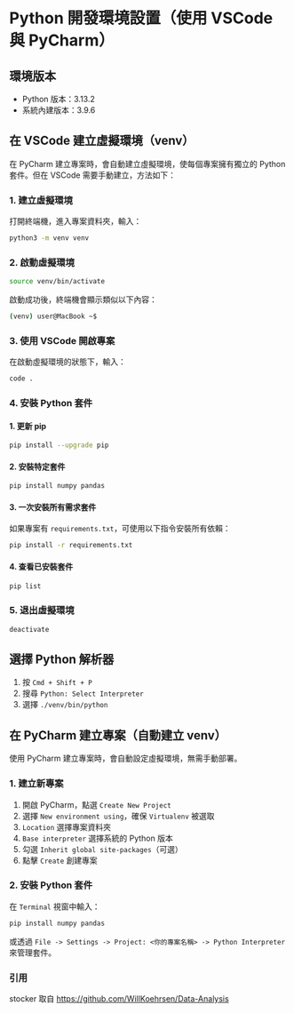 # Python 開發環境設置（使用 VSCode 與 PyCharm）

## 環境版本
- Python 版本：3.13.2
- 系統內建版本：3.9.6

## 在 VSCode 建立虛擬環境（venv）
在 PyCharm 建立專案時，會自動建立虛擬環境，使每個專案擁有獨立的 Python 套件。但在 VSCode 需要手動建立，方法如下：

### 1. 建立虛擬環境
打開終端機，進入專案資料夾，輸入：
```sh
python3 -m venv venv
```

### 2. 啟動虛擬環境
```sh
source venv/bin/activate
```
啟動成功後，終端機會顯示類似以下內容：
```sh
(venv) user@MacBook ~$ 
```

### 3. 使用 VSCode 開啟專案
在啟動虛擬環境的狀態下，輸入：
```sh
code .
```

### 4. 安裝 Python 套件
#### 1. 更新 pip
```sh
pip install --upgrade pip
```

#### 2. 安裝特定套件
```sh
pip install numpy pandas
```

#### 3. 一次安裝所有需求套件
如果專案有 `requirements.txt`，可使用以下指令安裝所有依賴：
```sh
pip install -r requirements.txt
```

#### 4. 查看已安裝套件
```sh
pip list
```

### 5. 退出虛擬環境
```sh
deactivate
```

## 選擇 Python 解析器
1. 按 `Cmd + Shift + P`
2. 搜尋 `Python: Select Interpreter`
3. 選擇 `./venv/bin/python`

## 在 PyCharm 建立專案（自動建立 venv）
使用 PyCharm 建立專案時，會自動設定虛擬環境，無需手動部署。

### 1. 建立新專案
1. 開啟 PyCharm，點選 `Create New Project`
2. 選擇 `New environment using`，確保 `Virtualenv` 被選取
3. `Location` 選擇專案資料夾
4. `Base interpreter` 選擇系統的 Python 版本
5. 勾選 `Inherit global site-packages`（可選）
6. 點擊 `Create` 創建專案

### 2. 安裝 Python 套件
在 `Terminal` 視窗中輸入：
```sh
pip install numpy pandas
```
或透過 `File -> Settings -> Project: <你的專案名稱> -> Python Interpreter` 來管理套件。


### 引用
stocker 取自 https://github.com/WillKoehrsen/Data-Analysis